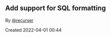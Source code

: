 ## Add support for SQL formatting

By [@recurser](https://github.com/recurser)

Created 2022-04-01 00:44
